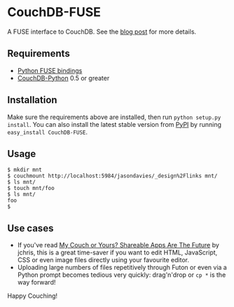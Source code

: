 CouchDB-FUSE
============

A FUSE interface to CouchDB.  See the [blog post][1] for more details.

[1]: http://www.jasondavies.com/blog/2008/11/25/edit-couchdb-attachments-directly-with-couchdb-fuse/

Requirements
------------

 * [Python FUSE bindings](http://fuse.sourceforge.net/)
 * [CouchDB-Python](http://code.google.com/p/couchdb-python/) 0.5 or greater

Installation
------------

Make sure the requirements above are installed, then run `python setup.py
install`.  You can also install the latest stable version from [PyPI][2] by
running `easy_install CouchDB-FUSE`.

[2]: http://pypi.python.org/pypi/CouchDB-FUSE

Usage
-----

    $ mkdir mnt
    $ couchmount http://localhost:5984/jasondavies/_design%2Flinks mnt/
    $ ls mnt/
    $ touch mnt/foo
    $ ls mnt/
    foo
    $ 

Use cases
---------

 * If you've read [My Couch or Yours? Shareable Apps Are The Future][3] by
   jchris, this is a great time-saver if you want to edit HTML, JavaScript, CSS
   or even image files directly using your favourite editor.
 * Uploading large numbers of files repetitively through Futon or even via a
   Python prompt becomes tedious very quickly: drag'n'drop or `cp *` is the way
   forward!

[3]: http://jchris.mfdz.com/code/2008/11/my_couch_or_yours__shareable_ap

Happy Couching!
